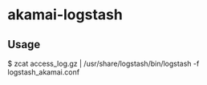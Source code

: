 # akamai-logstash
## Usage
$ zcat access_log.gz | /usr/share/logstash/bin/logstash -f logstash_akamai.conf

